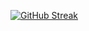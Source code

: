 [![GitHub Streak](https://streak-stats.demolab.com/pavankalyanvaddadhi=DenverCoder1)](https://git.io/streak-stats)
